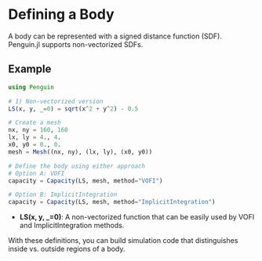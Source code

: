 # Defining a Body

A body can be represented with a signed distance function (SDF). Penguin.jl supports non-vectorized SDFs. 

## Example

```julia
using Penguin

# 1) Non-vectorized version
LS(x, y, _=0) = sqrt(x^2 + y^2) - 0.5 

# Create a mesh
nx, ny = 160, 160
lx, ly = 4., 4.
x0, y0 = 0., 0.
mesh = Mesh((nx, ny), (lx, ly), (x0, y0))

# Define the body using either approach
# Option A: VOFI
capacity = Capacity(LS, mesh, method="VOFI")

# Option B: ImplicitIntegration
capacity = Capacity(LS, mesh, method="ImplicitIntegration")
```

- **LS(x, y, _=0)**: A non-vectorized function that can be easily used by VOFI and ImplicitIntegration methods.


With these definitions, you can build simulation code that distinguishes inside vs. outside regions of a body.